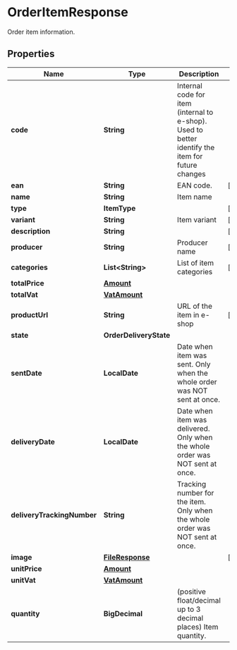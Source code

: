 

# OrderItemResponse

Order item information.

## Properties

| Name | Type | Description | Notes |
|------------ | ------------- | ------------- | -------------|
|**code** | **String** | Internal code for item (internal to e-shop). Used to better identify the item for future changes |  |
|**ean** | **String** | EAN code. |  [optional] |
|**name** | **String** | Item name |  |
|**type** | **ItemType** |  |  [optional] |
|**variant** | **String** | Item variant |  [optional] |
|**description** | **String** |  |  [optional] |
|**producer** | **String** | Producer name |  [optional] |
|**categories** | **List&lt;String&gt;** | List of item categories |  [optional] |
|**totalPrice** | [**Amount**](Amount.md) |  |  |
|**totalVat** | [**VatAmount**](VatAmount.md) |  |  |
|**productUrl** | **String** | URL of the item in e-shop |  [optional] |
|**state** | **OrderDeliveryState** |  |  |
|**sentDate** | **LocalDate** | Date when item was sent. Only when the whole order was NOT sent at once. |  |
|**deliveryDate** | **LocalDate** | Date when item was delivered. Only when the whole order was NOT sent at once. |  |
|**deliveryTrackingNumber** | **String** | Tracking number for the item. Only when the whole order was NOT sent at once. |  |
|**image** | [**FileResponse**](FileResponse.md) |  |  [optional] |
|**unitPrice** | [**Amount**](Amount.md) |  |  |
|**unitVat** | [**VatAmount**](VatAmount.md) |  |  |
|**quantity** | **BigDecimal** | (positive float/decimal up to 3 decimal places) Item quantity. |  |



